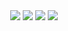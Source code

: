 <div align="center">
    <img src="https://rule34.xxx/counter/0.gif"/>
    <img src="https://rule34.xxx/counter/6.gif"/>
    <img src="https://rule34.xxx/counter/3.gif"/>
    <img src="https://rule34.xxx/counter/9.gif"/>

</div>




